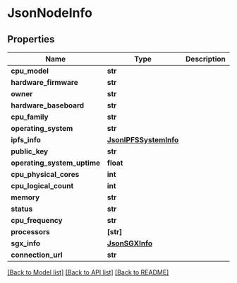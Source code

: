 # JsonNodeInfo


## Properties
Name | Type | Description | Notes
------------ | ------------- | ------------- | -------------
**cpu_model** | **str** |  | [optional] 
**hardware_firmware** | **str** |  | [optional] 
**owner** | **str** |  | [optional] 
**hardware_baseboard** | **str** |  | [optional] 
**cpu_family** | **str** |  | [optional] 
**operating_system** | **str** |  | [optional] 
**ipfs_info** | [**JsonIPFSSystemInfo**](JsonIPFSSystemInfo.md) |  | [optional] 
**public_key** | **str** |  | [optional] 
**operating_system_uptime** | **float** |  | [optional] 
**cpu_physical_cores** | **int** |  | [optional] 
**cpu_logical_count** | **int** |  | [optional] 
**memory** | **str** |  | [optional] 
**status** | **str** |  | [optional] 
**cpu_frequency** | **str** |  | [optional] 
**processors** | **[str]** |  | [optional] 
**sgx_info** | [**JsonSGXInfo**](JsonSGXInfo.md) |  | [optional] 
**connection_url** | **str** |  | [optional] 

[[Back to Model list]](../README.md#documentation-for-models) [[Back to API list]](../README.md#documentation-for-api-endpoints) [[Back to README]](../README.md)


